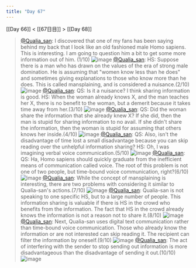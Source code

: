 ```yaml
---
title: "Day 67"
---
```


[[Day 66]] < [[67日目]] > [[Day 68]]

> [@Qualia_san](https://twitter.com/Qualia_san/status/1615682574462111746?s=20&t=d1P1BFf3fFZnsz3HHIue7A): I discovered that one of my fans has been saying behind my back that I look like an old fashioned male Homo sapiens. This is interesting. I am going to question him a bit to get some more information out of him. (1/10)
> ![image](https://pbs.twimg.com/media/FmwNhKjaEAQ6A-H.png)
> [@Qualia_san](https://twitter.com/Qualia_san/status/1615682577087750146?s=20&t=d1P1BFf3fFZnsz3HHIue7A): HS: Suppose there is a man who has drawn on the values of the era of strong male domination.
> He is assuming that "women know less than he does" and sometimes giving explanations to those who know more than he does.
> This is called mansplaining, and is considered a nuisance.(2/10)
> ![image](https://pbs.twimg.com/media/FmwNkrDaYAIcde4.png)
> [@Qualia_san](https://twitter.com/Qualia_san/status/1615682580434804738?s=20&t=d1P1BFf3fFZnsz3HHIue7A): QS: Is it a nuisance? I think sharing information is good.
> HS: When the woman already knows X, and the man teaches her X, there is no benefit to the woman, but a demerit because it takes time away from her.(3/10)
> ![image](https://pbs.twimg.com/media/FmwNscCagAE6Jgc.png)
> [@Qualia_san](https://twitter.com/Qualia_san/status/1615682584184520704?s=20&t=d1P1BFf3fFZnsz3HHIue7A): QS: Did the woman share the information that she already knew X? If she did, then the man is stupid for sharing information to no avail. If she didn't share the information, then the woman is stupid for assuming that others knows her inside.(4/10)
> ![image](https://pbs.twimg.com/media/FmwNwaPacAIVSUq.png)
> [@Qualia_san](https://twitter.com/Qualia_san/status/1615682587900645378?s=20&t=d1P1BFf3fFZnsz3HHIue7A): QS: Also, isn't the disadvantage of time lost a small disadvantage because you can skip reading over the unhelpful information sharing?
> HS: Oh, I was imagining verbal voice communication.(5/10)
> ![image](https://pbs.twimg.com/media/FmwN0ICaEAALkNA.png)
> [@Qualia_san](https://twitter.com/Qualia_san/status/1615682591545524225?s=20&t=d1P1BFf3fFZnsz3HHIue7A): QS: Ha, Homo sapiens should quickly graduate from the inefficient means of communication called voice. The root of this problem is not one of two people, but time-bound voice communication, right?(6/10)
> ![image](https://pbs.twimg.com/media/FmwN4FcaAAQYSG5.png)
> [@Qualia_san](https://twitter.com/Qualia_san/status/1615682594548633600?s=20&t=d1P1BFf3fFZnsz3HHIue7A): While the concept of mansplaining is interesting, there are two problems with considering it similar to Qualia-san's actions.(7/10)
> ![image](https://pbs.twimg.com/media/FmwN7vQaUAIczOM.png)
> [@Qualia_san](https://twitter.com/Qualia_san/status/1615682598289936385?s=20&t=d1P1BFf3fFZnsz3HHIue7A): Qualia-san is not speaking to one specific HS, but to a large number of people. This information sharing is valuable if there is HS in the crowd who benefits from the information. The fact that HS in the crowd already knows the information is not a reason not to share it.(8/10)
> ![image](https://pbs.twimg.com/media/FmwOArNaMAEhU-b.png)
> [@Qualia_san](https://twitter.com/Qualia_san/status/1615682602878525446?s=20&t=d1P1BFf3fFZnsz3HHIue7A): Next, Qualia-san uses digital text communication rather than time-bound voice communication. Those who already know the information or are not interested can skip reading it. The recipient can filter the information by oneself.(9/10)
> ![image](https://pbs.twimg.com/media/FmwOEa2akAAGFO3.png)
> [@Qualia_san](https://twitter.com/Qualia_san/status/1615682606422720514?s=20&t=d1P1BFf3fFZnsz3HHIue7A): The act of interfering with the sender to stop sending out information is more disadvantageous than the disadvantage of sending it out.(10/10)
> ![image](https://pbs.twimg.com/media/FmwOIPCaAAEl_jp.png)

